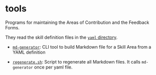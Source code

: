 # tools

Programs for maintaining the Areas of Contribution and the Feedback Forms.

They read the skill definition files in the [`yaml` directory](../yaml).

- [`md-generator`](md-generator): CLI tool to build Markdown file for a Skill Area from a YAML definition

- [`regenerate.sh`](regenerate.sh): Script to regenerate all Markdown files.  It calls `md-generator` once per yaml file.
